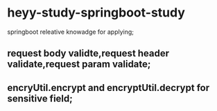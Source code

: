 # heyy-study-springboot-study
springboot releative knowadge for applying;
## request body validte,request header validate,request param validate;
## encryUtil.encrypt and encryptUtil.decrypt for sensitive field;
